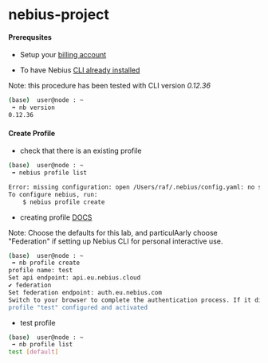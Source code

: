 # nebius-project

#### Prerequsites

- Setup your [billing account](https://docs.nebius.com/signup-billing/sign-up)

- To have Nebius [CLI already installed](https://docs.nebius.com/cli/install)

Note: this procedure has been tested with CLI version *0.12.36*

```bash
(base)  user@node : ~
 ➡ nb version
0.12.36
```

#### Create Profile
- check that there is an existing profile

```bash
(base)  user@node : ~
 ➡ nebius profile list

Error: missing configuration: open /Users/raf/.nebius/config.yaml: no such file or directory
To configure nebius, run:
	$ nebius profile create
 ```

- creating profile [DOCS](https://docs.nebius.com/cli/reference/profile/create)

Note: Choose the defaults for this lab, and particulAarly choose "Federation" if setting up Nebius CLI for personal interactive use.

```bash
(base)  user@node : ~
 ➡ nb profile create
profile name: test
Set api endpoint: api.eu.nebius.cloud
✔ federation
Set federation endpoint: auth.eu.nebius.com
Switch to your browser to complete the authentication process. If it didn't open automatically, use the following link: https://auth.eu.nebius.com/oauth2/authorize?client_id=nebius-cli&code_challenge=32jgsqo5xi00nsgtg75w4XMG674VCDHEPaQUnuD6OfU&code_challenge_method=S256&redirect_uri=http%3A%2F%2F127.0.0.1%3A64692&response_type=code&scope=openid&state=maeC~~Prty6x8.TTRlLdwewwqnm5qGyK_zPP~
profile "test" configured and activated
```

- test profile
```bash
(base)  user@node : ~
 ➡ nb profile list
test [default]
 ```
